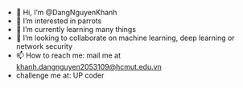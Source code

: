 - 👋 Hi, I’m @DangNguyenKhanh
- 👀 I’m interested in parrots
- 🌱 I’m currently learning many things
- 💞️ I’m looking to collaborate on machine learning, deep learning or network security 
- 📫 How to reach me: mail me at khanh.dangnguyen2053109@hcmut.edu.vn 
- challenge me at: UP coder
